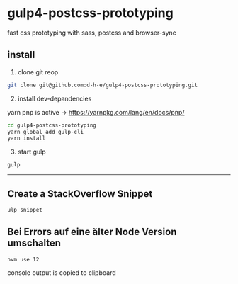 # gulp4-postcss-prototyping
fast css prototyping with sass, postcss and browser-sync

## install

1. clone git reop

```sh
git clone git@github.com:d-h-e/gulp4-postcss-prototyping.git
```

2. install dev-depandencies

yarn pnp is active -> https://yarnpkg.com/lang/en/docs/pnp/

```sh
cd gulp4-postcss-prototyping
yarn global add gulp-cli
yarn install
```

3. start gulp

```sh
gulp
```

---

## Create a StackOverflow Snippet

```sh
ulp snippet
```

## Bei Errors auf eine älter Node Version umschalten

`nvm use 12`

console output is copied to clipboard
